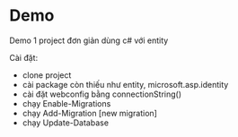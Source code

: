 # Demo

Demo 1 project đơn giản dùng c# với entity

Cài đặt: 
+ clone project
+ cài package còn thiếu như entity, microsoft.asp.identity
+ cài đặt webconfig bằng connectionString(<add name="DemoConnection" connectionString="Data Source=.;Initial Catalog=Blog;Integrated Security=true" providerName="System.Data.SqlClient" />)
+ chạy Enable-Migrations
+ chạy Add-Migration [new migration]
+ chạy Update-Database
